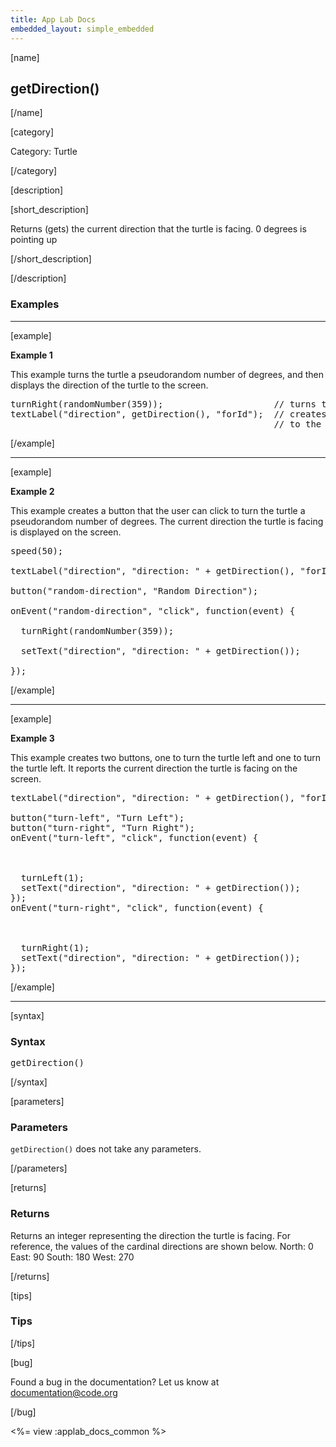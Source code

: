 ```yaml
---
title: App Lab Docs
embedded_layout: simple_embedded
---
```


[name]

## getDirection()

[/name]


[category]

Category: Turtle

[/category]

[description]

[short_description]

Returns (gets) the current direction that the turtle is facing. 0 degrees is pointing up

[/short_description]



[/description]

### Examples
____________________________________________________

[example]

**Example 1**

This example turns the turtle a pseudorandom number of degrees, and then displays the direction of the turtle to the screen.
<pre>
turnRight(randomNumber(359));                     // turns the turtle a pseudorandom number of degrees
textLabel("direction", getDirection(), "forId");  // creates a text label that displays the direction
                                                  // to the screen
</pre>

[/example]

____________________________________________________

[example]

**Example 2**

This example creates a button that the user can click to turn the turtle a pseudorandom number of degrees. The current direction the turtle is facing is displayed on the screen.

<pre>
speed(50);                                                        // sets the speed to 50 so its easier to
                                                                  //    see the turtle turn
textLabel("direction", "direction: " + getDirection(), "forId");  // creates a text label to display the
                                                                  //    turtle's current direction
button("random-direction", "Random Direction");                   // creates a button to turn the turtle to
                                                                  //    pseduorandom number of degrees
onEvent("random-direction", "click", function(event) {            // when the random direction button is
                                                                  //    clicked this function will be called
  turnRight(randomNumber(359));                                   // turns right a pseudorandom number
                                                                  //    of degrees
  setText("direction", "direction: " + getDirection());           // updates the text label with the turtle's
                                                                  //    current direction
});
</pre>


[/example]

____________________________________________________

[example]

**Example 3**

This example creates two buttons, one to turn the turtle left and one to turn the turtle left. It reports the current direction the turtle is facing on the screen.

<pre>
textLabel("direction", "direction: " + getDirection(), "forId");  // creates a text label to display the
                                                                  //    turtle's current direction
button("turn-left", "Turn Left");                                 // creates a turn left button
button("turn-right", "Turn Right");                               // creates a turn right button
onEvent("turn-left", "click", function(event) {                   // when the turn left button is clicked
                                                                  //    the turtle will turn 1 degree to
                                                                  //    the left and the current direction
                                                                  //    of the turtle will be updated
  turnLeft(1);
  setText("direction", "direction: " + getDirection());
});
onEvent("turn-right", "click", function(event) {                   // when the turn right button is clicked
                                                                   //     the turtle will turn 1 degree to
                                                                   //     the right and the current direction
                                                                   //    of the turtle will be updated
  turnRight(1);
  setText("direction", "direction: " + getDirection());
});
</pre>


[/example]

____________________________________________________

[syntax]

### Syntax
<pre>
getDirection()
</pre>

[/syntax]

[parameters]

### Parameters
`getDirection()` does not take any parameters.

[/parameters]

[returns]

### Returns
Returns an integer representing the direction the turtle is facing. For reference, the values of the cardinal directions are shown below.
North: 0
East: 90
South: 180
West: 270

[/returns]

[tips]

### Tips


[/tips]

[bug]

Found a bug in the documentation? Let us know at documentation@code.org

[/bug]

<%= view :applab_docs_common %>
